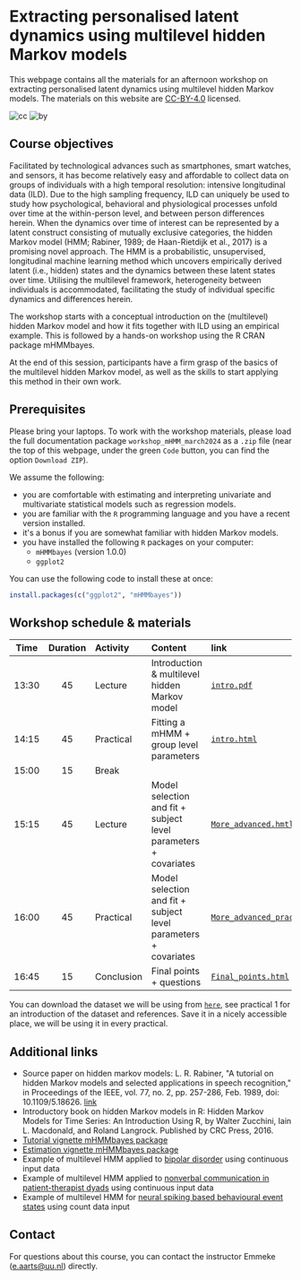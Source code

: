 # Extracting personalised latent dynamics using multilevel hidden Markov models
This webpage contains all the materials for an afternoon workshop on extracting personalised latent dynamics using multilevel hidden Markov models. The materials on this website are [CC-BY-4.0](https://creativecommons.org/licenses/by/4.0/) licensed.

![cc](https://mirrors.creativecommons.org/presskit/icons/cc.svg) ![by](https://mirrors.creativecommons.org/presskit/icons/by.svg)


## Course objectives

Facilitated by technological advances such as smartphones, smart watches, and sensors, it has become relatively easy and affordable to collect data on groups of individuals with a high temporal resolution: intensive longitudinal data (ILD). Due to the high sampling frequency, ILD can uniquely be used to study how psychological, behavioral and physiological processes unfold over time at the within-person level, and between person differences herein. When the dynamics over time of interest can be represented by a latent construct consisting of mutually exclusive categories, the hidden Markov model (HMM; Rabiner, 1989; de Haan-Rietdijk et al., 2017) is a promising novel approach. The HMM is a probabilistic, unsupervised, longitudinal machine learning method which uncovers empirically derived latent (i.e., hidden) states and the dynamics between these latent states over time. Utilising the multilevel framework, heterogeneity between individuals is accommodated, facilitating the study of individual specific dynamics and differences herein.

The workshop starts with a conceptual introduction on the (multilevel) hidden Markov model and how it fits together with ILD using an empirical example. This is followed by a hands-on workshop using the R CRAN package mHMMbayes. 

At the end of this session, participants have a firm grasp of the basics of the multilevel hidden Markov model, as well as the skills to start applying this method in their own work.


## Prerequisites

Please bring your laptops. To work with the workshop materials, please load the full documentation package `workshop_mHMM_march2024` as a `.zip` file (near the top of this webpage, under the green `Code` button, you can find the option `Download ZIP`). 

We assume the following:

- you are comfortable with estimating and interpreting univariate and multivariate statistical models such as regression models.
- you are familiar with the `R` programming language and you have a recent version installed.
- it's a bonus if you are somewhat familiar with hidden Markov models.
- you have installed the following `R` packages on your computer:
  - `mHMMbayes` (version 1.0.0)
  - `ggplot2`

You can use the following code to install these at once:
```r
install.packages(c("ggplot2", "mHMMbayes"))
```
  

## Workshop schedule & materials

| Time  | Duration | Activity     | Content                                                         | link |
| :---: | :------: | :----------- | :-------------------------------------------------------------- | :--- |
| 13:30 | 45       | Lecture      | Introduction & multilevel hidden Markov model                   | [`intro.pdf`](./lectures/01_introduction/Intro.html) |
| 14:15 | 45       | Practical    | Fitting a mHMM + group level parameters                         | [`intro.html`](./practicals/01_introduction/Intro_pract.html) |
| 15:00 | 15       | Break        |                                                                 |      |
| 15:15 | 45       | Lecture      | Model selection and fit + subject level parameters + covariates | [`More_advanced.hmtl`](./lectures/02_More_advanced/More_advanced.html) |
| 16:00 | 45       | Practical    | Model selection and fit + subject level parameters + covariates | [`More_advanced_pract.html`](./practicals/02_more_advanced/More_advanced_pract.html) |
| 16:45 | 15       | Conclusion   | Final points + questions                                        |  [`Final_points.html`](./lectures/03_final_points/Final_points.html)    |

You can download the dataset we will be using from [`here`](https://github.com/jmbh/EmotionTimeSeries/tree/master/DataClean/Rowland2020), see practical 1 for an introduction of the dataset and references. Save it in a nicely accessible place, we will be using it in every practical.


## Additional links

- Source paper on hidden markov models: L. R. Rabiner, "A tutorial on hidden Markov models and selected applications in speech recognition," in Proceedings of the IEEE, vol. 77, no. 2, pp. 257-286, Feb. 1989, doi: 10.1109/5.18626.  [link](https://doi.org/10.1109/5.18626)
- Introductory book on hidden Markov models in R:  Hidden Markov Models for Time Series: An Introduction Using R, by Walter Zucchini, Iain L. Macdonald, and Roland Langrock. Published by CRC Press, 2016.
- [Tutorial vignette mHMMbayes package](https://cran.r-project.org/web/packages/mHMMbayes/vignettes/tutorial-mhmm.html)
- [Estimation vignette mHMMbayes package](https://cran.r-project.org/web/packages/mHMMbayes/vignettes/estimation-mhmm.pdf)
- Example of multilevel HMM applied to [bipolar disorder](https://osf.io/preprints/psyarxiv/egp82/) using continuous input data
- Example of multilevel HMM applied to [nonverbal communication in patient-therapist dyads](https://doi.org/10.1016/j.jadr.2023.100635) using continuous input data
- Example of multilevel HMM for [neural spiking based behavioural event states](https://doi.org/10.1111/ejn.16065) using count data input


## Contact

For questions about this course, you can contact the instructor Emmeke ([e.aarts@uu.nl](mailto:e.aarts@uu.nl)) directly. 




    


